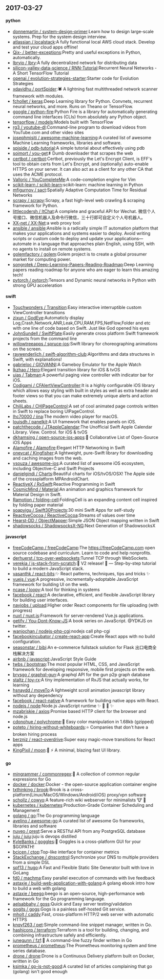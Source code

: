 ## 2017-03-27

#### python
* [donnemartin / system-design-primer](https://github.com/donnemartin/system-design-primer):Learn how to design large-scale systems. Prep for the system design interview.
* [atlassian / localstack](https://github.com/atlassian/localstack):A fully functional local AWS cloud stack. Develop and test your cloud apps offline!
* [Qix- / better-exceptions](https://github.com/Qix-/better-exceptions):Pretty and useful exceptions in Python, automatically.
* [lbryio / lbry](https://github.com/lbryio/lbry):A fully decentralized network for distributing data
* [silicon-valley-data-science / RNN-Tutorial](https://github.com/silicon-valley-data-science/RNN-Tutorial):Recurrent Neural Networks - A Short TensorFlow Tutorial
* [openai / evolution-strategies-starter](https://github.com/openai/evolution-strategies-starter):Starter code for Evolution Strategies
* [xdavidhu / portSpider](https://github.com/xdavidhu/portSpider):🕷 A lightning fast multithreaded network scanner framework with modules.
* [fchollet / keras](https://github.com/fchollet/keras):Deep Learning library for Python. Convnets, recurrent neural networks, and more. Runs on Theano or TensorFlow.
* [google / python-fire](https://github.com/google/python-fire):Python Fire is a library for automatically generating command line interfaces (CLIs) from absolutely any Python object.
* [tensorflow / models](https://github.com/tensorflow/models):Models built with TensorFlow
* [rg3 / youtube-dl](https://github.com/rg3/youtube-dl):Command-line program to download videos from YouTube.com and other video sites
* [josephmisiti / awesome-machine-learning](https://github.com/josephmisiti/awesome-machine-learning):A curated list of awesome Machine Learning frameworks, libraries and software.
* [spiside / pdb-tutorial](https://github.com/spiside/pdb-tutorial):A simple tutorial about effectively using pdb
* [soimort / you-get](https://github.com/soimort/you-get):⏬ Dumb downloader that scrapes the web
* [certbot / certbot](https://github.com/certbot/certbot):Certbot, previously the Let's Encrypt Client, is EFF's tool to obtain certs from Let's Encrypt, and (optionally) auto-enable HTTPS on your server. It can also act as a client for any other CA that uses the ACME protocol.
* [Valloric / YouCompleteMe](https://github.com/Valloric/YouCompleteMe):A code-completion engine for Vim
* [scikit-learn / scikit-learn](https://github.com/scikit-learn/scikit-learn):scikit-learn: machine learning in Python
* [mfigurnov / sact](https://github.com/mfigurnov/sact):Spatially Adaptive Computation Time for Residual Networks
* [scrapy / scrapy](https://github.com/scrapy/scrapy):Scrapy, a fast high-level web crawling & scraping framework for Python.
* [littlecodersh / ItChat](https://github.com/littlecodersh/ItChat):A complete and graceful API for Wechat. 微信个人号接口、微信机器人及命令行微信，三十行即可自定义个人号机器人。
* [XX-net / XX-Net](https://github.com/XX-net/XX-Net):a web proxy tool
* [ansible / ansible](https://github.com/ansible/ansible):Ansible is a radically simple IT automation platform that makes your applications and systems easier to deploy. Avoid writing scripts or custom code to deploy and update your applications— automate in a language that approaches plain English, using SSH, with no agents to install on remote systems.
* [golemfactory / golem](https://github.com/golemfactory/golem):Golem project is to create a global prosumer market for computing power.
* [songrotek / Deep-Learning-Papers-Reading-Roadmap](https://github.com/songrotek/Deep-Learning-Papers-Reading-Roadmap):Deep Learning papers reading roadmap for anyone who are eager to learn this amazing tech!
* [pytorch / pytorch](https://github.com/pytorch/pytorch):Tensors and Dynamic neural networks in Python with strong GPU acceleration

#### swift
* [Touchwonders / Transition](https://github.com/Touchwonders/Transition):Easy interactive interruptible custom ViewController transitions
* [zixun / GodEye](https://github.com/zixun/GodEye):Automaticly display Log,Crash,Network,ANR,Leak,CPU,RAM,FPS,NetFlow,Folder and etc with one line of code based on Swift. Just like God opened his eyes
* [JohnSundell / SwiftPlate](https://github.com/JohnSundell/SwiftPlate):Easily generate cross platform Swift framework projects from the command line
* [willowtreeapps / spruce-ios](https://github.com/willowtreeapps/spruce-ios):Swift library for choreographing animations on the screen.
* [raywenderlich / swift-algorithm-club](https://github.com/raywenderlich/swift-algorithm-club):Algorithms and data structures in Swift, with explanations!
* [gabrieloc / GIOVANNI](https://github.com/gabrieloc/GIOVANNI):A Gameboy Emulator for the Apple Watch
* [lkzhao / Hero](https://github.com/lkzhao/Hero):Elegant transition library for iOS & tvOS
* [uias / Tabman](https://github.com/uias/Tabman):A powerful paging view controller with indicator bar for iOS.
* [Codigami / CFAlertViewController](https://github.com/Codigami/CFAlertViewController):It is a highly configurable iOS library which allows easy styling with built in styles as well as extra header and footer views so that you can make extremely unique alerts and action sheets.
* [ChiliLabs / CHIPageControl](https://github.com/ChiliLabs/CHIPageControl):A set of cool animated page controls written in Swift to replace boring UIPageControl.
* [lhc70000 / iina](https://github.com/lhc70000/iina):The modern video player for macOS.
* [louisdh / panelkit](https://github.com/louisdh/panelkit):A UI framework that enables panels on iOS.
* [patchthecode / JTAppleCalendar](https://github.com/patchthecode/JTAppleCalendar):The Unofficial Swift Apple Calendar Library. View. Control. for iOS & tvOS
* [dkhamsing / open-source-ios-apps](https://github.com/dkhamsing/open-source-ios-apps):📱 Collaborative List of Open-Source iOS Apps
* [Alamofire / Alamofire](https://github.com/Alamofire/Alamofire):Elegant HTTP Networking in Swift
* [onevcat / Kingfisher](https://github.com/onevcat/Kingfisher):A lightweight, pure-Swift library for downloading and caching images from the web.
* [vsouza / awesome-ios](https://github.com/vsouza/awesome-ios):A curated list of awesome iOS ecosystem, including Objective-C and Swift Projects
* [danielgindi / Charts](https://github.com/danielgindi/Charts):Beautiful charts for iOS/tvOS/OSX! The Apple side of the crossplatform MPAndroidChart.
* [ReactiveX / RxSwift](https://github.com/ReactiveX/RxSwift):Reactive Programming in Swift
* [CosmicMind / Material](https://github.com/CosmicMind/Material):An animation and graphics framework for Material Design in Swift.
* [Ramotion / folding-cell](https://github.com/Ramotion/folding-cell):FoldingCell is an expanding content cell inspired by folding paper material
* [soapyigu / Swift30Projects](https://github.com/soapyigu/Swift30Projects):30 mini Swift Apps for self-study
* [ReactiveCocoa / ReactiveCocoa](https://github.com/ReactiveCocoa/ReactiveCocoa):Streams of values over time
* [Hearst-DD / ObjectMapper](https://github.com/Hearst-DD/ObjectMapper):Simple JSON Object mapping written in Swift
* [shadowsocks / ShadowsocksX-NG](https://github.com/shadowsocks/ShadowsocksX-NG):Next Generation of ShadowsocksX

#### javascript
* [freeCodeCamp / freeCodeCamp](https://github.com/freeCodeCamp/freeCodeCamp):The https://freeCodeCamp.com open source codebase and curriculum. Learn to code and help nonprofits.
* [derhuerst / tcp-over-websockets](https://github.com/derhuerst/tcp-over-websockets):Tunnel TCP through WebSockets.
* [verekia / js-stack-from-scratch](https://github.com/verekia/js-stack-from-scratch):🎉 V2 release! 🎉 — Step-by-step tutorial to build a modern JavaScript stack.
* [vasanthk / react-bits](https://github.com/vasanthk/react-bits):✨ React patterns, techniques, tips and tricks ✨
* [vuejs / vue](https://github.com/vuejs/vue):A progressive, incrementally-adoptable JavaScript framework for building UI on the web.
* [ncase / loopy](https://github.com/ncase/loopy):A tool for thinking in systems
* [facebook / react](https://github.com/facebook/react):A declarative, efficient, and flexible JavaScript library for building user interfaces.
* [navjobs / upload](https://github.com/navjobs/upload):Higher order React components for file uploading (with progress)
* [nuxt / nuxt.js](https://github.com/nuxt/nuxt.js):Framework for server-rendered Vue.js applications.
* [getify / You-Dont-Know-JS](https://github.com/getify/You-Dont-Know-JS):A book series on JavaScript. @YDKJS on twitter.
* [wanjochan / nodejs-php-cgi](https://github.com/wanjochan/nodejs-php-cgi):nodejs call php-cgi
* [facebookincubator / create-react-app](https://github.com/facebookincubator/create-react-app):Create React apps with no build configuration.
* [seasonstar / bibi](https://github.com/seasonstar/bibi):An e-commerce fullstack solution for Flask 出口电商全栈解决方案
* [airbnb / javascript](https://github.com/airbnb/javascript):JavaScript Style Guide
* [twbs / bootstrap](https://github.com/twbs/bootstrap):The most popular HTML, CSS, and JavaScript framework for developing responsive, mobile first projects on the web.
* [brysgo / graphql-gun](https://github.com/brysgo/graphql-gun):A graphql API for the gun p2p graph database
* [staltz / toy-rx](https://github.com/staltz/toy-rx):A tiny implementation of RxJS that actually works, for learning
* [hsnaydd / moveTo](https://github.com/hsnaydd/moveTo):A lightweight scroll animation javascript library without any dependency
* [facebook / react-native](https://github.com/facebook/react-native):A framework for building native apps with React.
* [nodejs / node](https://github.com/nodejs/node):Node.js JavaScript runtime ✨ 🐢 🚀 ✨
* [mzabriskie / axios](https://github.com/mzabriskie/axios):Promise based HTTP client for the browser and node.js
* [cdonohue / polychrome](https://github.com/cdonohue/polychrome):🎨 Easy color manipulation in 1.68kb (gzipped)
* [poteto / hiring-without-whiteboards](https://github.com/poteto/hiring-without-whiteboards):⭐️ Companies that don't have a broken hiring process
* [berzniz / react-overdrive](https://github.com/berzniz/react-overdrive):Super easy magic-move transitions for React apps
* [KingPixil / moon](https://github.com/KingPixil/moon):🌚 ⚡️ A minimal, blazing fast UI library.

#### go
* [mingrammer / commonregex](https://github.com/mingrammer/commonregex):🍫 A collection of common regular expressions for Go
* [docker / docker](https://github.com/docker/docker):Docker - the open-source application container engine
* [txthinking / brook](https://github.com/txthinking/brook):Brook is a cross-platform(Linux/MacOS/Windows/Android/iOS) proxy/vpn software
* [schollz / cowyo](https://github.com/schollz/cowyo):A feature-rich wiki webserver for minimalists 🐮 💬
* [kubernetes / kubernetes](https://github.com/kubernetes/kubernetes):Production-Grade Container Scheduling and Management
* [golang / go](https://github.com/golang/go):The Go programming language
* [avelino / awesome-go](https://github.com/avelino/awesome-go):A curated list of awesome Go frameworks, libraries and software
* [nuveo / prest](https://github.com/nuveo/prest):Serve a RESTful API from any PostgreSQL database
* [juju / juju](https://github.com/juju/juju):juju is devops distilled
* [KyleBanks / goggles](https://github.com/KyleBanks/goggles):🔭 Goggles is a cross-platform GUI for your $GOPATH!
* [bcicen / ctop](https://github.com/bcicen/ctop):Top-like interface for container metrics
* [StackExchange / dnscontrol](https://github.com/StackExchange/dnscontrol):Synchronize your DNS to multiple providers from a simple DSL
* [spf13 / hugo](https://github.com/spf13/hugo):A Fast and Flexible Static Site Generator built with love in GoLang
* [fd0 / machma](https://github.com/fd0/machma):Easy parallel execution of commands with live feedback
* [astaxie / build-web-application-with-golang](https://github.com/astaxie/build-web-application-with-golang):A golang ebook intro how to build a web with golang
* [astaxie / beego](https://github.com/astaxie/beego):beego is an open-source, high-performance web framework for the Go programming language.
* [aelsabbahy / goss](https://github.com/aelsabbahy/goss):Quick and Easy server testing/validation
* [gogits / gogs](https://github.com/gogits/gogs):Gogs is a painless self-hosted Git service.
* [mholt / caddy](https://github.com/mholt/caddy):Fast, cross-platform HTTP/2 web server with automatic HTTPS
* [knqyf263 / pet](https://github.com/knqyf263/pet):Simple command-line snippet manager, written in Go.
* [hashicorp / terraform](https://github.com/hashicorp/terraform):Terraform is a tool for building, changing, and combining infrastructure safely and efficiently.
* [junegunn / fzf](https://github.com/junegunn/fzf):🌸 A command-line fuzzy finder written in Go
* [prometheus / prometheus](https://github.com/prometheus/prometheus):The Prometheus monitoring system and time series database.
* [drone / drone](https://github.com/drone/drone):Drone is a Continuous Delivery platform built on Docker, written in Go
* [ksimka / go-is-not-good](https://github.com/ksimka/go-is-not-good):A curated list of articles complaining that go (golang) isn't good enough
